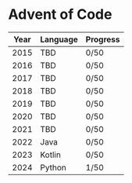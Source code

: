 # Advent of Code

| Year | Language | Progress |
|------|----------|----------|
| 2015 | TBD      | 0/50     |
| 2016 | TBD      | 0/50     |
| 2017 | TBD      | 0/50     |
| 2018 | TBD      | 0/50     |
| 2019 | TBD      | 0/50     |
| 2020 | TBD      | 0/50     |
| 2021 | TBD      | 0/50     |
| 2022 | Java     | 0/50     |
| 2023 | Kotlin   | 0/50     |
| 2024 | Python   | 1/50     |
